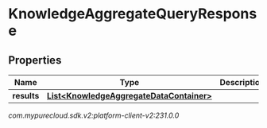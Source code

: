 # KnowledgeAggregateQueryResponse


## Properties

| Name | Type | Description | Notes |
| ------------ | ------------- | ------------- | ------------- |
| **results** | [**List&lt;KnowledgeAggregateDataContainer&gt;**](KnowledgeAggregateDataContainer) |  |  [optional] |




_com.mypurecloud.sdk.v2:platform-client-v2:231.0.0_
